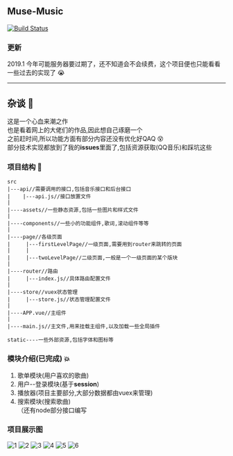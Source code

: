 

## Muse-Music
[![Build Status](https://travis-ci.org/OctupleSakura/Muse-Music.svg?branch=master)](https://travis-ci.org/OctupleSakura/Muse-Music)

### 更新  
2019.1 今年可能服务器要过期了，还不知道会不会续费，这个项目便也只能看看一些过去的实现了 :sob:

***

## 杂谈 :musical_note:
   这是一个心血来潮之作  
   也是看着网上的大佬们的作品,因此想自己琢磨一个   
   之前赶时间,所以功能方面有部分内容还没有优化好QAQ :dizzy_face:  
   部分技术实现都放到了我的**issues**里面了,包括资源获取(QQ音乐)和踩坑这些  

### 项目结构 :open_file_folder:
   ```
   src
   |---api//需要调用的接口,包括音乐接口和后台接口
   |    |---api.js//接口放置文件
   |
   |----assets//一些静态资源,包括一些图片和样式文件
   |
   |----components//一些小的功能组件,歌词,滚动组件等等
   |
   |----page//各级页面
   |     |---firstLevelPage//一级页面,需要用到router来跳转的页面
   |     |
   |     |---twoLevelPage//二级页面,一般是一个一级页面的某个版块
   |
   |----router//路由
   |     |---index.js//具体路由配置文件
   |
   |----store//vuex状态管理
   |     |---store.js//状态管理配置文件
   |
   |----APP.vue//主组件
   |
   |----main.js//主文件,用来挂载主组件,以及加载一些全局插件
   
   static----一些外部资源,包括字体和图标等
   ```
### 模块介绍(已完成) :boom:
   1. 歌单模块(用户喜欢的歌曲)  
   2. 用户--登录模块(基于**session**)  
   3. 播放器(项目主要部分,大部分数据都由vuex来管理)  
   4. 搜索模块(搜索歌曲)  
   （还有node部分接口编写

### 项目展示图
![1](https://github.com/OctupleSakura/showImg/blob/master/music/1.png?raw=true)
![2](https://github.com/OctupleSakura/showImg/blob/master/music/2.png?raw=true)
![3](https://github.com/OctupleSakura/showImg/blob/master/music/3.png?raw=true)
![4](https://github.com/OctupleSakura/showImg/blob/master/music/4.png?raw=true)
![5](https://github.com/OctupleSakura/showImg/blob/master/music/5.png?raw=true)
![6](https://github.com/OctupleSakura/showImg/blob/master/music/6.png?raw=true)

